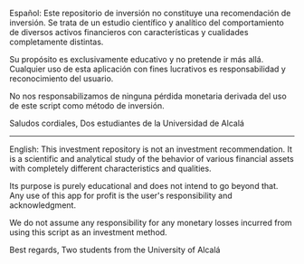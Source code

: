 Español:
Este repositorio de inversión no constituye una recomendación de inversión. Se trata de un estudio científico y analítico del comportamiento de diversos activos financieros con características y cualidades completamente distintas.

Su propósito es exclusivamente educativo y no pretende ir más allá. Cualquier uso de esta aplicación con fines lucrativos es responsabilidad y reconocimiento del usuario.

No nos responsabilizamos de ninguna pérdida monetaria derivada del uso de este script como método de inversión.

Saludos cordiales,
Dos estudiantes de la Universidad de Alcalá

-----------------------------------------------------------------------

English:
This investment repository is not an investment recommendation. It is a scientific and analytical study of the behavior of various financial assets with completely different characteristics and qualities.

Its purpose is purely educational and does not intend to go beyond that. Any use of this app for profit is the user's responsibility and acknowledgment.

We do not assume any responsibility for any monetary losses incurred from using this script as an investment method.

Best regards,
Two students from the University of Alcalá